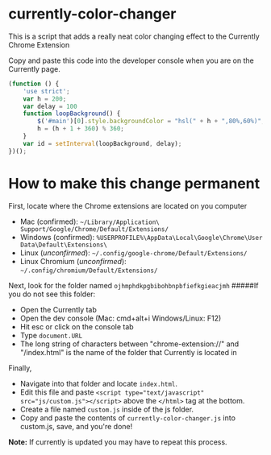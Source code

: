 currently-color-changer
=======================

This is a script that adds a really neat color changing effect to the Currently Chrome Extension

Copy and paste this code into the developer console when you are on the Currently page.

```javascript
(function () {
    'use strict';
    var h = 200;
    var delay = 100
    function loopBackground() {
        $('#main')[0].style.backgroundColor = "hsl(" + h + ",80%,60%)";
        h = (h + 1 + 360) % 360;
    }
    var id = setInterval(loopBackground, delay);
})();

```

How to make this change permanent
=================================
First, locate where the Chrome extensions are located on you computer
* Mac (confirmed): ```~/Library/Application\ Support/Google/Chrome/Default/Extensions/```
* Windows (confirmed): ```%USERPROFILE%\AppData\Local\Google\Chrome\User Data\Default\Extensions\```
* Linux (*unconfirmed*): ```~/.config/google-chrome/Default/Extensions/```
* Linux Chromium (*unconfirmed*): ```~/.config/chromium/Default/Extensions/```

Next, look for the folder named ```ojhmphdkpgbibohbnpbfiefkgieacjmh``` 
#####If you do not see this folder:
* Open the Currently tab
* Open the dev console (Mac: cmd+alt+i Windows/Linux: F12)
* Hit esc or click on the console tab
* Type ```document.URL```
* The long string of characters between "chrome-extension://" and "/index.html" is the name of the folder that Currently is located in

Finally,
* Navigate into that folder and locate ```index.html```.
* Edit this file and paste ```<script type="text/javascript" src="js/custom.js"></script>``` above the ```</html>``` tag at the bottom.
* Create a file named ```custom.js``` inside of the js folder.
* Copy and paste the contents of ```currently-color-changer.js``` into custom.js, save, and you're done!

**Note:** If currently is updated you may have to repeat this process.
